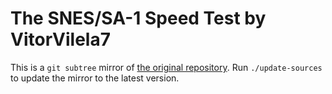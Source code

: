# The SNES/SA-1 Speed Test by VitorVilela7

This is a `git subtree` mirror of [the original repository][r].
Run `./update-sources` to update the mirror to the latest version.

[r]: https://github.com/VitorVilela7/SnesSpeedTest
